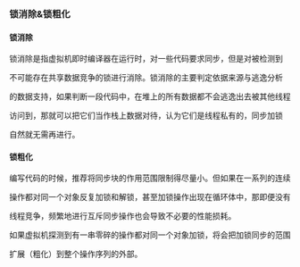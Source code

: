 ### 锁消除&锁粗化



#### 锁消除

锁消除是指虚拟机即时编译器在运行时，对一些代码要求同步，但是对被检测到

不可能存在共享数据竞争的锁进行消除。锁消除的主要判定依据来源与逃逸分析

的数据支持，如果判断一段代码中，在堆上的所有数据都不会逃逸出去被其他线程

访问到，那就可以把它们当作栈上数据对待，认为它们是线程私有的，同步加锁

自然就无需再进行。



#### 锁粗化

编写代码的时候，推荐将同步块的作用范围限制得尽量小。但如果在一系列的连续

操作都对同一个对象反复加锁和解锁，甚至加锁操作出现在循环体中，那即便没有

线程竞争，频繁地进行互斥同步操作也会导致不必要的性能损耗。

如果虚拟机探测到有一串零碎的操作都对同一个对象加锁，将会把加锁同步的范围

扩展（粗化）到整个操作序列的外部。